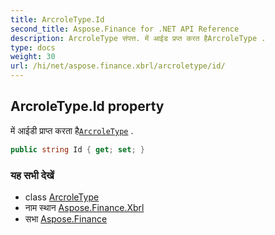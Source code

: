 ```yaml
---
title: ArcroleType.Id
second_title: Aspose.Finance for .NET API Reference
description: ArcroleType संपत्त. में आईड प्रप्त करत हैArcroleType .
type: docs
weight: 30
url: /hi/net/aspose.finance.xbrl/arcroletype/id/
---
```

## ArcroleType.Id property

में आईडी प्राप्त करता है[`ArcroleType`](../) .

```csharp
public string Id { get; set; }
```

### यह सभी देखें

* class [ArcroleType](../)
* नाम स्थान [Aspose.Finance.Xbrl](../../arcroletype/)
* सभा [Aspose.Finance](../../../)


